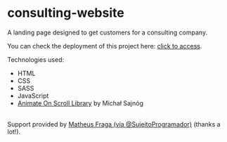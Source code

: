 # consulting-website
A landing page designed to get customers for a consulting company.

You can check the deployment of this project here: <a href="https://consulting-website-sigma.vercel.app/" target="_blank">click to access</a>.

Technologies used:

<ul>
<li>HTML</li>
<li>CSS</li>
<li>SASS</li>
<li>JavaScript</li>
<li><a href="https://michalsnik.github.io/aos/" target="_blank">Animate On Scroll Library</a> by Michał Sajnóg</li>
</ul>
<br>
Support provided by <a href="https://github.com/devfraga">Matheus Fraga (via @SujeitoProgramador)</a> (thanks a lot!).
